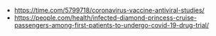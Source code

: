 - https://time.com/5799718/coronavirus-vaccine-antiviral-studies/
- https://people.com/health/infected-diamond-princess-cruise-passengers-among-first-patients-to-undergo-covid-19-drug-trial/